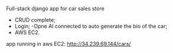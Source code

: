 Full-stack django app for car sales store

- CRUD complete;
- Login;
-Opne AI connected to auto generate the bio of the car;
- AWS EC2.

app running in aws EC2:
http://34.239.69.144/cars/